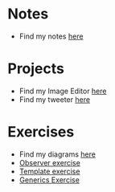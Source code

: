 # Notes

- Find my notes [here](./Notes.md)

# Projects

- Find my Image Editor [here](./image-editor)
- Find my tweeter [here](./tweeter/tweeter-web)

# Exercises

- Find my diagrams [here](./exercises/diagrams)
- [Observer exercise](./exercises/obererver-starter-code)
- [Template exercise](./exercises/template-starter-code)
- [Generics Exercise](./exercises/generics-starter-code)
